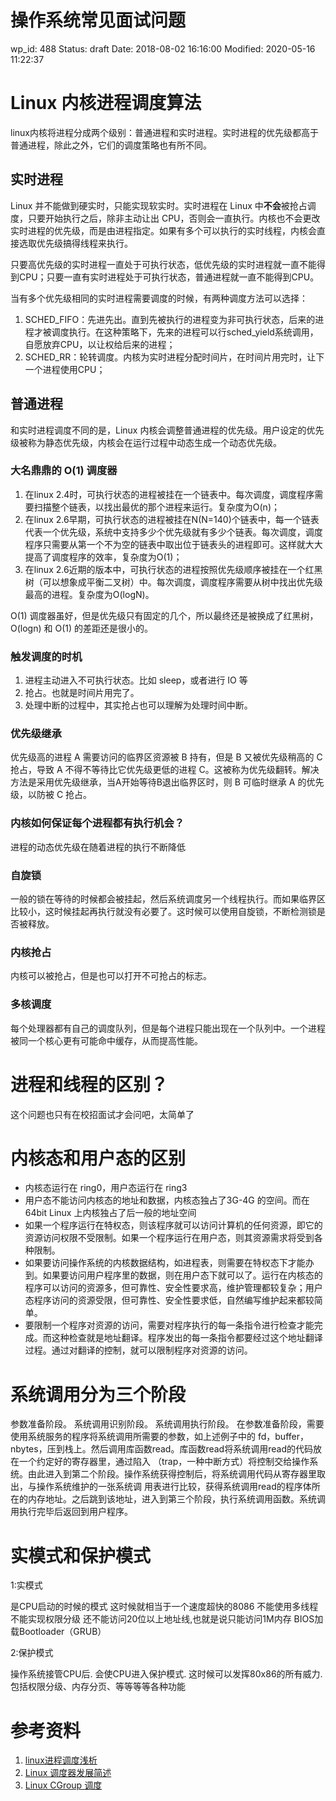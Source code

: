 # 操作系统常见面试问题


wp_id: 488
Status: draft
Date: 2018-08-02 16:16:00
Modified: 2020-05-16 11:22:37


# Linux 内核进程调度算法

linux内核将进程分成两个级别：普通进程和实时进程。实时进程的优先级都高于普通进程，除此之外，它们的调度策略也有所不同。

## 实时进程

Linux 并不能做到硬实时，只能实现软实时。实时进程在 Linux 中**不会**被抢占调度，只要开始执行之后，除非主动让出 CPU，否则会一直执行。内核也不会更改实时进程的优先级，而是由进程指定。如果有多个可以执行的实时线程，内核会直接选取优先级搞得线程来执行。

只要高优先级的实时进程一直处于可执行状态，低优先级的实时进程就一直不能得到CPU；只要一直有实时进程处于可执行状态，普通进程就一直不能得到CPU。

当有多个优先级相同的实时进程需要调度的时候，有两种调度方法可以选择：

1. SCHED_FIFO：先进先出。直到先被执行的进程变为非可执行状态，后来的进程才被调度执行。在这种策略下，先来的进程可以行sched_yield系统调用，自愿放弃CPU，以让权给后来的进程；
2. SCHED_RR：轮转调度。内核为实时进程分配时间片，在时间片用完时，让下一个进程使用CPU；

## 普通进程

和实时进程调度不同的是，Linux 内核会调整普通进程的优先级。用户设定的优先级被称为静态优先级，内核会在运行过程中动态生成一个动态优先级。

### 大名鼎鼎的 O(1) 调度器

1. 在linux 2.4时，可执行状态的进程被挂在一个链表中。每次调度，调度程序需要扫描整个链表，以找出最优的那个进程来运行。复杂度为O(n)；
2. 在linux 2.6早期，可执行状态的进程被挂在N(N=140)个链表中，每一个链表代表一个优先级，系统中支持多少个优先级就有多少个链表。每次调度，调度程序只需要从第一个不为空的链表中取出位于链表头的进程即可。这样就大大提高了调度程序的效率，复杂度为O(1)；
3. 在linux 2.6近期的版本中，可执行状态的进程按照优先级顺序被挂在一个红黑树（可以想象成平衡二叉树）中。每次调度，调度程序需要从树中找出优先级最高的进程。复杂度为O(logN)。

O(1) 调度器虽好，但是优先级只有固定的几个，所以最终还是被换成了红黑树，O(logn) 和 O(1) 的差距还是很小的。

### 触发调度的时机

1. 进程主动进入不可执行状态。比如 sleep，或者进行 IO 等
2. 抢占。也就是时间片用完了。
3. 处理中断的过程中，其实抢占也可以理解为处理时间中断。

### 优先级继承

优先级高的进程 A 需要访问的临界区资源被 B 持有，但是 B 又被优先级稍高的 C 抢占，导致 A 不得不等待比它优先级更低的进程 C。这被称为优先级翻转。解决方法是采用优先级继承，当A开始等待B退出临界区时，则 B 可临时继承 A 的优先级，以防被 C 抢占。

### 内核如何保证每个进程都有执行机会？

进程的动态优先级在随着进程的执行不断降低

### 自旋锁

一般的锁在等待的时候都会被挂起，然后系统调度另一个线程执行。而如果临界区比较小，这时候挂起再执行就没有必要了。这时候可以使用自旋锁，不断检测锁是否被释放。

### 内核抢占

内核可以被抢占，但是也可以打开不可抢占的标志。

### 多核调度

每个处理器都有自己的调度队列，但是每个进程只能出现在一个队列中。一个进程被同一个核心更有可能命中缓存，从而提高性能。

# 进程和线程的区别？

这个问题也只有在校招面试才会问吧，太简单了

# 内核态和用户态的区别

* 内核态运行在 ring0，用户态运行在 ring3
* 用户态不能访问内核态的地址和数据，内核态独占了3G-4G 的空间。而在64bit Linux 上内核独占了后一般的地址空间
* 如果一个程序运行在特权态，则该程序就可以访问计算机的任何资源，即它的资源访问权限不受限制。如果一个程序运行在用户态，则其资源需求将受到各种限制。
* 如果要访问操作系统的内核数据结构，如进程表，则需要在特权态下才能办到。如果要访问用户程序里的数据，则在用户态下就可以了。运行在内核态的程序可以访问的资源多，但可靠性、安全性要求高，维护管理都较复杂；用户态程序访问的资源受限，但可靠性、安全性要求低，自然编写维护起来都较简单。
* 要限制一个程序对资源的访问，需要对程序执行的每一条指令进行检查才能完成。而这种检查就是地址翻译。程序发出的每一条指令都要经过这个地址翻译过程。通过对翻译的控制，就可以限制程序对资源的访问。

# 系统调用分为三个阶段

参数准备阶段。
系统调用识别阶段。
系统调用执行阶段。
在参数准备阶段，需要使用系统服务的程序将系统调用所需要的参数，如上述例子中的 fd，buffer，nbytes，压到栈上。然后调用库函数read。库函数read将系统调用read的代码放在一个约定好的寄存器里，通过陷入 （trap，一种中断方式）将控制交给操作系统。由此进入到第二个阶段。操作系统获得控制后，将系统调用代码从寄存器里取出，与操作系统维护的一张系统调 用表进行比较，获得系统调用read的程序体所在的内存地址。之后跳到该地址，进入到第三个阶段，执行系统调用函数。系统调用执行完毕后返回到用户程序。

# 实模式和保护模式

1:实模式 

是CPU启动的时候的模式 
这时候就相当于一个速度超快的8086 
不能使用多线程 
不能实现权限分级 
还不能访问20位以上地址线,也就是说只能访问1M内存
BIOS加载Bootloader（GRUB）
	
2:保护模式 

操作系统接管CPU后. 
会使CPU进入保护模式. 
这时候可以发挥80x86的所有威力.
包括权限分级、内存分页、等等等等各种功能

# 参考资料

1. [linux进程调度浅析](https://blog.csdn.net/ctthuangcheng/article/details/8914309)
2. [Linux 调度器发展简述](https://www.ibm.com/developerworks/cn/linux/l-cn-scheduler/)
3. [Linux CGroup 调度](https://blog.csdn.net/ctthuangcheng/article/details/8914825)